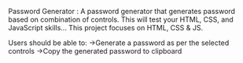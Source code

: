 Password Generator : 
A password generator that generates password based on combination of controls. This will test your HTML, CSS, and JavaScript skills...
This project focuses on HTML, CSS & JS.

Users should be able to:
->Generate a password as per the selected controls
->Copy the generated password to clipboard
